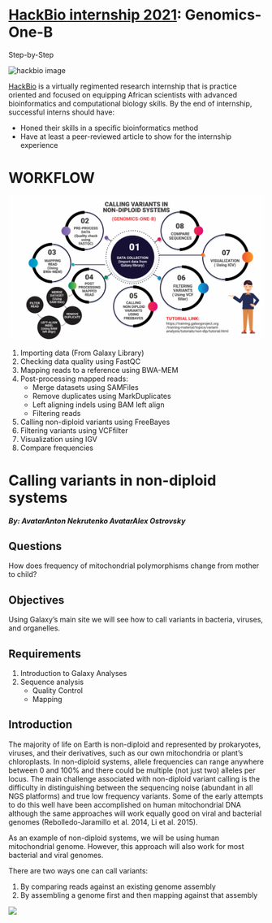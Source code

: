 # [HackBio internship 2021](https://thehackbio.com/): Genomics-One-B
Step-by-Step 

![hackbio image](https://media-exp1.licdn.com/dms/image/C561BAQHKcVQGbcedOA/company-background_10000/0/1598491473588?e=2159024400&v=beta&t=rxECjvQ_YSc28Dn0n9YOtDoFFmvXjatRiqc__C2mpU0)

[HackBio](https://thehackbio.com/) is a virtually regimented research internship that is practice oriented and focused on equipping African scientists with advanced bioinformatics and computational biology skills. By the end of internship, successful interns should have:
- Honed their skills in a specific bioinformatics method
- Have at least a peer-reviewed article to show for the internship experience

#  WORKFLOW
![hackbio ads](https://github.com/HackBio-Genomics-One-B/Genomics-One-B/blob/main/PROJECT%20DESIGN%20(GENOMICS%201B).png?raw=true)






1. Importing data (From Galaxy Library)
2. Checking data quality using FastQC
3. Mapping reads to a reference using BWA-MEM
4. Post-processing mapped reads:
      - Merge datasets using SAMFiles
      - Remove duplicates using MarkDuplicates
      - Left aligning indels using BAM left align
      - Filtering reads 
5. Calling non-diploid variants using FreeBayes
6. Filtering variants using VCFfilter
7. Visualization using IGV
8. Compare frequencies



# Calling variants in non-diploid systems
#### _By: AvatarAnton Nekrutenko AvatarAlex Ostrovsky_

## Questions
How does frequency of mitochondrial polymorphisms change from mother to child?

## Objectives
Using Galaxy’s main site we will see how to call variants in bacteria, viruses, and organelles.

## Requirements
1. Introduction to Galaxy Analyses
2. Sequence analysis
      - Quality Control
      - Mapping

## Introduction
The majority of life on Earth is non-diploid and represented by prokaryotes, viruses, and their derivatives, such as our own mitochondria or plant’s chloroplasts. In non-diploid systems, allele frequencies can range anywhere between 0 and 100% and there could be multiple (not just two) alleles per locus. The main challenge associated with non-diploid variant calling is the difficulty in distinguishing between the sequencing noise (abundant in all NGS platforms) and true low frequency variants. Some of the early attempts to do this well have been accomplished on human mitochondrial DNA although the same approaches will work equally good on viral and bacterial genomes (Rebolledo-Jaramillo et al. 2014, Li et al. 2015).

As an example of non-diploid systems, we will be using human mitochondrial genome. However, this approach will also work for most bacterial and viral genomes.

There are two ways one can call variants:
1. By comparing reads against an existing genome assembly
2. By assembling a genome first and then mapping against that assembly



![](https://training.galaxyproject.org/training-material/topics/variant-analysis/images/ref_vs_assembly.jpg)
